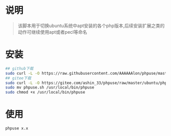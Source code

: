# 说明

> 该脚本用于切换ubuntu系统中apt安装的各个php版本,后续安装扩展之类的动作可继续使用apt或者pecl等命名

# 安装

```bash
## github下载
sudo curl -L -O https://raw.githubusercontent.com/AAAAAAlon/phpuse/master/ubuntu/phpuse.sh
## gitee下载
sudo curl -L -O https://gitee.com/ashin_33/phpuse/raw/master/ubuntu/phpuse.sh
sudo mv phpuse.sh /usr/local/bin/phpuse
sudo chmod +x /usr/local/bin/phpuse
```

# 使用

```bash
phpuse x.x
```
 